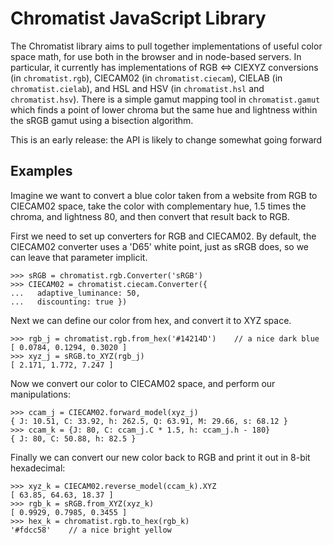 Chromatist JavaScript Library
=============================

The Chromatist library aims to pull together implementations of useful color space math, for use both in the browser and in node-based servers. In particular, it currently has implementations of RGB ⇔ CIEXYZ conversions (in `chromatist.rgb`), CIECAM02 (in `chromatist.ciecam`), CIELAB (in `chromatist.cielab`), and HSL and HSV (in `chromatist.hsl` and `chromatist.hsv`). There is a simple gamut mapping tool in `chromatist.gamut` which finds a point of lower chroma but the same hue and lightness within the sRGB gamut using a bisection algorithm.

This is an early release: the API is likely to change somewhat going forward

Examples
--------

Imagine we want to convert a blue color taken from a website from RGB to CIECAM02 space, take the color with complementary hue, 1.5 times the chroma, and lightness 80, and then convert that result back to RGB.

First we need to set up converters for RGB and CIECAM02. By default, the CIECAM02 converter uses a 'D65' white point, just as sRGB does, so we can leave that parameter implicit.

    >>> sRGB = chromatist.rgb.Converter('sRGB')
    >>> CIECAM02 = chromatist.ciecam.Converter({
    ...   adaptive_luminance: 50,
    ...   discounting: true })

Next we can define our color from hex, and convert it to XYZ space.

    >>> rgb_j = chromatist.rgb.from_hex('#14214D')    // a nice dark blue
    [ 0.0784, 0.1294, 0.3020 ]
    >>> xyz_j = sRGB.to_XYZ(rgb_j)
    [ 2.171, 1.772, 7.247 ]

Now we convert our color to CIECAM02 space, and perform our manipulations:

    >>> ccam_j = CIECAM02.forward_model(xyz_j)
    { J: 10.51, C: 33.92, h: 262.5, Q: 63.91, M: 29.66, s: 68.12 }
    >>> ccam_k = {J: 80, C: ccam_j.C * 1.5, h: ccam_j.h - 180}
    { J: 80, C: 50.88, h: 82.5 }

Finally we can convert our new color back to RGB and print it out in 8-bit hexadecimal:

    >>> xyz_k = CIECAM02.reverse_model(ccam_k).XYZ
    [ 63.85, 64.63, 18.37 ]
    >>> rgb_k = sRGB.from_XYZ(xyz_k)
    [ 0.9929, 0.7985, 0.3455 ]
    >>> hex_k = chromatist.rgb.to_hex(rgb_k)
    '#fdcc58'    // a nice bright yellow

